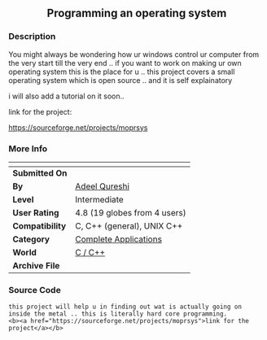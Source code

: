 ﻿<div align="center">

## Programming an operating system


</div>

### Description

You might always be wondering how ur windows control ur computer from the very start till the very end .. if you want to work on making ur own operating system this is the place for u .. this project covers a small operating system which is open source .. and it is self explainatory

i will also add a tutorial on it soon..

link for the project:

https://sourceforge.net/projects/moprsys
 
### More Info
 


<span>             |<span>
---                |---
**Submitted On**   |
**By**             |[Adeel Qureshi](https://github.com/Planet-Source-Code/PSCIndex/blob/master/ByAuthor/adeel-qureshi.md)
**Level**          |Intermediate
**User Rating**    |4.8 (19 globes from 4 users)
**Compatibility**  |C, C\+\+ \(general\), UNIX C\+\+
**Category**       |[Complete Applications](https://github.com/Planet-Source-Code/PSCIndex/blob/master/ByCategory/complete-applications__3-7.md)
**World**          |[C / C\+\+](https://github.com/Planet-Source-Code/PSCIndex/blob/master/ByWorld/c-c.md)
**Archive File**   |[](https://github.com/Planet-Source-Code/adeel-qureshi-programming-an-operating-system__3-5510/archive/master.zip)





### Source Code

```
this project will help u in finding out wat is actually going on inside the metal .. this is literally hard core programming.
<b><a href="https://sourceforge.net/projects/moprsys">link for the project</a></b>
```

